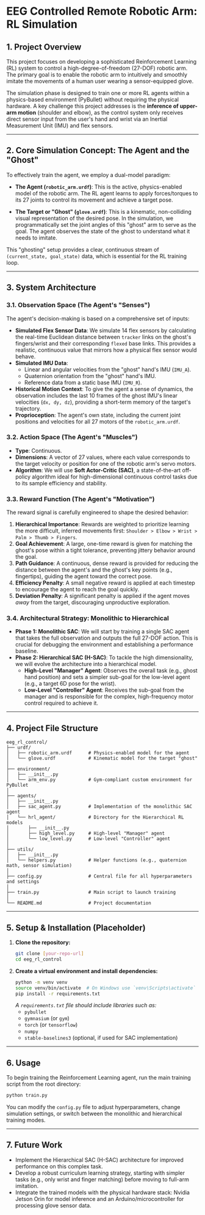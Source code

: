 # EEG Controlled Remote Robotic Arm: RL Simulation

## 1. Project Overview

This project focuses on developing a sophisticated Reinforcement Learning (RL) system to control a high-degree-of-freedom (27-DOF) robotic arm. The primary goal is to enable the robotic arm to intuitively and smoothly imitate the movements of a human user wearing a sensor-equipped glove.

The simulation phase is designed to train one or more RL agents within a physics-based environment (PyBullet) without requiring the physical hardware. A key challenge this project addresses is the **inference of upper-arm motion** (shoulder and elbow), as the control system only receives direct sensor input from the user's hand and wrist via an Inertial Measurement Unit (IMU) and flex sensors.

---

## 2. Core Simulation Concept: The Agent and the "Ghost"

To effectively train the agent, we employ a dual-model paradigm:

*   **The Agent (`robotic_arm.urdf`)**: This is the active, physics-enabled model of the robotic arm. The RL agent learns to apply forces/torques to its 27 joints to control its movement and achieve a target pose.

*   **The Target or "Ghost" (`glove.urdf`)**: This is a kinematic, non-colliding visual representation of the desired pose. In the simulation, we programmatically set the joint angles of this "ghost" arm to serve as the goal. The agent observes the state of the ghost to understand what it needs to imitate.

This "ghosting" setup provides a clear, continuous stream of `(current_state, goal_state)` data, which is essential for the RL training loop.

---

## 3. System Architecture

### 3.1. Observation Space (The Agent's "Senses")

The agent's decision-making is based on a comprehensive set of inputs:

*   **Simulated Flex Sensor Data**: We simulate 14 flex sensors by calculating the real-time Euclidean distance between `tracker` links on the ghost's fingers/wrist and their corresponding `flexed` base links. This provides a realistic, continuous value that mirrors how a physical flex sensor would behave.
*   **Simulated IMU Data**:
    *   Linear and angular velocities from the "ghost" hand's IMU (`IMU_A`).
    *   Quaternion orientation from the "ghost" hand's IMU.
    *   Reference data from a static base IMU (`IMU_R`).
*   **Historical Motion Context**: To give the agent a sense of dynamics, the observation includes the last 10 frames of the ghost IMU's linear velocities (`dx, dy, dz`), providing a short-term memory of the target's trajectory.
*   **Proprioception**: The agent's own state, including the current joint positions and velocities for all 27 motors of the `robotic_arm.urdf`.

### 3.2. Action Space (The Agent's "Muscles")

*   **Type**: Continuous.
*   **Dimensions**: A vector of 27 values, where each value corresponds to the target velocity or position for one of the robotic arm's servo motors.
*   **Algorithm**: We will use **Soft Actor-Critic (SAC)**, a state-of-the-art off-policy algorithm ideal for high-dimensional continuous control tasks due to its sample efficiency and stability.

### 3.3. Reward Function (The Agent's "Motivation")

The reward signal is carefully engineered to shape the desired behavior:

1.  **Hierarchical Importance**: Rewards are weighted to prioritize learning the more difficult, inferred movements first: `Shoulder > Elbow > Wrist > Palm > Thumb > Fingers`.
2.  **Goal Achievement**: A large, one-time reward is given for matching the ghost's pose within a tight tolerance, preventing jittery behavior around the goal.
3.  **Path Guidance**: A continuous, dense reward is provided for reducing the distance between the agent's and the ghost's key points (e.g., fingertips), guiding the agent toward the correct pose.
4.  **Efficiency Penalty**: A small negative reward is applied at each timestep to encourage the agent to reach the goal quickly.
5.  **Deviation Penalty**: A significant penalty is applied if the agent moves *away* from the target, discouraging unproductive exploration.

### 3.4. Architectural Strategy: Monolithic to Hierarchical

*   **Phase 1: Monolithic SAC**: We will start by training a single SAC agent that takes the full observation and outputs the full 27-DOF action. This is crucial for debugging the environment and establishing a performance baseline.
*   **Phase 2: Hierarchical SAC (H-SAC)**: To tackle the high dimensionality, we will evolve the architecture into a hierarchical model.
    *   **High-Level "Manager" Agent**: Observes the overall task (e.g., ghost hand position) and sets a simpler sub-goal for the low-level agent (e.g., a target 6D pose for the wrist).
    *   **Low-Level "Controller" Agent**: Receives the sub-goal from the manager and is responsible for the complex, high-frequency motor control required to achieve it.

---

## 4. Project File Structure

```
eeg_rl_control/
├── urdf/
│   ├── robotic_arm.urdf      # Physics-enabled model for the agent
│   └── glove.urdf            # Kinematic model for the target "ghost"
│
├── environment/
│   ├── __init__.py
│   └── arm_env.py            # Gym-compliant custom environment for PyBullet
│
├── agents/
│   ├── __init__.py
│   ├── sac_agent.py          # Implementation of the monolithic SAC agent
│   └── hrl_agent/            # Directory for the Hierarchical RL models
│       ├── __init__.py
│       ├── high_level.py     # High-level "Manager" agent
│       └── low_level.py      # Low-level "Controller" agent
│
├── utils/
│   ├── __init__.py
│   └── helpers.py            # Helper functions (e.g., quaternion math, sensor simulation)
│
├── config.py                 # Central file for all hyperparameters and settings
│
├── train.py                  # Main script to launch training
│
└── README.md                 # Project documentation
```

---

## 5. Setup & Installation (Placeholder)

1.  **Clone the repository:**
    ```sh
    git clone [your-repo-url]
    cd eeg_rl_control
    ```
2.  **Create a virtual environment and install dependencies:**
    ```sh
    python -m venv venv
    source venv/bin/activate  # On Windows use `venv\Scripts\activate`
    pip install -r requirements.txt
    ```
    *A `requirements.txt` file should include libraries such as:*
    *   `pybullet`
    *   `gymnasium` (or `gym`)
    *   `torch` (or `tensorflow`)
    *   `numpy`
    *   `stable-baselines3` (optional, if used for SAC implementation)

---

## 6. Usage

To begin training the Reinforcement Learning agent, run the main training script from the root directory:

```sh
python train.py
```

You can modify the `config.py` file to adjust hyperparameters, change simulation settings, or switch between the monolithic and hierarchical training modes.

---

## 7. Future Work

*   Implement the Hierarchical SAC (H-SAC) architecture for improved performance on this complex task.
*   Develop a robust curriculum learning strategy, starting with simpler tasks (e.g., only wrist and finger matching) before moving to full-arm imitation.
*   Integrate the trained models with the physical hardware stack: Nvidia Jetson Orin for model inference and an Arduino/microcontroller for processing glove sensor data.